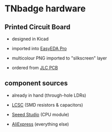 # TNbadge hardware

## Printed Circuit Board

- designed in Kicad

- imported into [EasyEDA Pro](https://pro.easyeda.com)

- multicolour PNG imported to "silkscreen" layer

- ordered from [JLC PCB](https://jlcpcb.com)

## component sources

- already in hand (through-hole LDRs)

- [LCSC](https://lcsc.com) (SMD resistors & capacitors)

- [Seeed Studio](https://seeedstudio.com) (CPU module)

- [AliExpress](https://aliexpress.com) (everything else)


